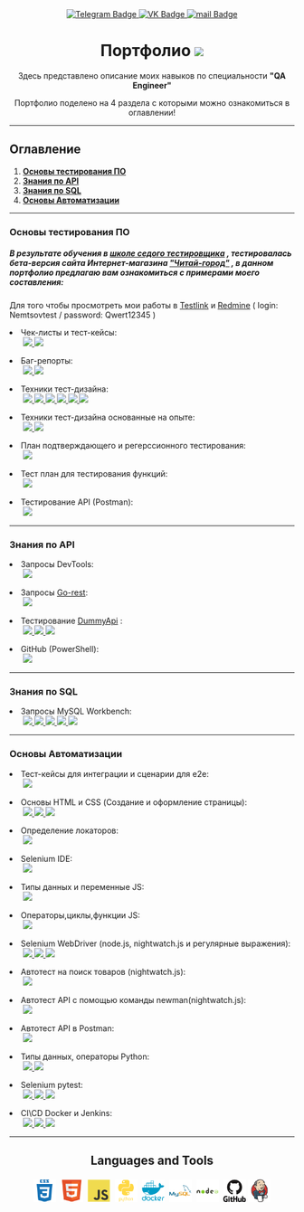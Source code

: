  <div id="badges" align="center">
<a href="http://t.me/QA_SY_NV" target="_blank">
<img src="https://img.shields.io/badge/Telegram-9cf?style=flat&logo=Telegram&logoColor=dark" alt="Telegram Badge"/>
</a>
  
<a href="https://vk.com/nemtsov_sergei">
<img src="https://img.shields.io/badge/VK-blue?style=flat&logo=VK&logoColor=white" alt="VK Badge"/>
</a>
  
<a href="mailto:nemtsov_sergey@list.ru">
<img src="https://img.shields.io/badge/@mail-important?style=flat&logo=@mail&logoColor=white" alt="mail Badge"/>
</a>
  
<h1>
Портфолио
<img src="https://user-images.githubusercontent.com/117725360/227227526-a9ce529d-bd87-4cf2-b2c5-773f0804a07f.png" width="25"/>
</h1></div>

<div id="badges" align="center">
Здесь представлено описание моих навыков по специальности <b>"QA Engineer"</b>
  
Портфолио поделено на 4 раздела с которыми можно ознакомиться в оглавлении!
</div>
  
  _____

## Оглавление

1. [**Основы тестирования ПО**](#основы-тестирования-по)
2. [**Знания по API**](#знания-по-api)
3. [**Знания по SQL**](#знания-по-sql)  
4. [**Основы Автоматизации**](#основы-автоматизации)
___

### Основы тестирования ПО
##### В результате обучения  в [школе седого тестировщика](https://vk.com/zapiskisedogotestera) , тестировалась бета-версия сайта Интернет-магазина ["Читай-город"](https://new.chitai-gorod.ru) , в данном портфолио предлагаю вам ознакомиться с примерами моего составления:

Для того чтобы просмотреть мои работы в [Testlink](http://testlink.it-online-school.ru/login.php?note=expired&destination=%2Flinkto.php%3FtprojectPrefix%3D27_CHITAY1%26item%3Dtestsuite%26id%3D249054) и [Redmine](http://redmine.sedtest-school.ru/) ( login: Nemtsovtest / password: Qwert12345 )


    
<div id="buttons" align="left">
<li>
Чек-листы и тест-кейсы: 
 
<ul><a href="https://docs.google.com/spreadsheets/d/1XRH22KkHJ5Mr7_fkhRIn-_NckQI4ZUgNsMhWQyM06JM/edit#gid=0" target="_blank">
<img src="https://img.shields.io/badge/Google_tables-9cf?style=plastic&logo=appveyor&logo=logoColor=dark alt="Google_tables Button" target="_blank"/>
</a>
                                                                                                                                                   
<a href="http://testlink.it-online-school.ru/login.php?note=expired&destination=%2Flinkto.php%3FtprojectPrefix%3D27_CHITAY1%26item%3Dtestsuite%26id%3D249054" target="_blank">
<img src="https://img.shields.io/badge/Testlink-9cf?style=plastic&logo=appveyor&logo=logoColor=dark alt="Testlink Button"/>
</a></ul></li></div>

<div id="buttons" align="left">  
<li>Баг-репорты:
<ul><a href="https://docs.google.com/spreadsheets/d/1f4rKdCh3-DbRB5yBbl0K9yd8aDIdT2yzhfavnE6elDo/edit#gid=1222608702">
<img src="https://img.shields.io/badge/Google_tables-9cf?style=plastic&logo=appveyor&logo=logoColor=dark alt="КЭ/ГЗ But"/>
</a> 
 
<a href="http://redmine.sedtest-school.ru/">
<img src="https://img.shields.io/badge/Redmine-9cf?style=plastic&logo=appveyor&logo=logoColor=dark alt="Redmine Button"/>
</a></ul></li></div>
  
  
<div id="but" align="left">
<li>Техники тест-дизайна:
<ul><a href="https://docs.google.com/spreadsheets/d/1yDP-Z-B_dCTMtM62WLKZwuhe5io4oTsy6xykX6wk_Rk/edit#gid=298551627">
<img src="https://img.shields.io/badge/КЭ/ГЗ-9cf?style=plastic&logo=appveyor&logo=logoColor=dark alt="КЭ/ГЗ But"/>
</a>
                                                                                                                   
<a href="https://docs.google.com/spreadsheets/d/1k2vhN2r7aApHD2ge0heVZrDYkGNFl8rMksWGI2e5Ea0/edit?usp=sharing">
<img src="https://img.shields.io/badge/Состояния_и_переходы-9cf?style=plastic&logo=appveyor&logo=logoColor=dark alt="Состояния/переходы Button"/>
</a>
  
<a href="https://docs.google.com/spreadsheets/d/1PMLby8siVZrFYqxqXqUtIlPTF11e5e4S01grFJSybNI/edit?usp=sharing">
<img src="https://img.shields.io/badge/Таблица_принятия_решений-9cf?style=plastic&logo=appveyor&logo=logoColor=dark alt="Таблица_принятия_решений Button"/>
</a>

<a href="https://docs.google.com/spreadsheets/d/10RwHnScBscz7_pj7FGCZ8qkCk9ojC3DCRl02w-JAxzM/edit?usp=sharing">
<img src="https://img.shields.io/badge/Pairwise-9cf?style=plastic&logo=appveyor&logo=logoColor=dark alt="Pairwise Button"/>
</a>
  
<a href="https://docs.google.com/spreadsheets/d/1XRH22KkHJ5Mr7_fkhRIn-_NckQI4ZUgNsMhWQyM06JM/edit#gid=0">
<img src="https://img.shields.io/badge/Позитивные_и_негативные-9cf?style=plastic&logo=appveyor&logo=logoColor=dark alt="Позитивные_и_негативные Button"/>
</a>
<a href="https://docs.google.com/spreadsheets/d/1HR_h-B516couTt7DCzzQHNckmSSxgmJBS1fFWhHzEnA/edit#gid=0">
<img src="https://img.shields.io/badge/Применения_техник-9cf?style=plastic&logo=appveyor&logo=logoColor=dark alt="Предугадывание_ошибок Button"/>
</a> 
</ul></li>

<div align="left">
<li>Техники тест-дизайна основанные на опыте:
<ul><a href="https://docs.google.com/spreadsheets/d/1v22uhOU2iGjw_88ET4YL_cSkbadg9wqZvFySRc4n8WE/edit?usp=sharing">
<img src="https://img.shields.io/badge/Сессионное-9cf?style=plastic&logo=appveyor&logo=logoColor=dark alt="Сессионное Button"/>
</a>
<a href="https://docs.google.com/spreadsheets/d/1zm1QKyvqHYNSLUm44bqUR7N9Q3lN1LTqRtFytYT7doE/edit?usp=sharing">
<img src="https://img.shields.io/badge/Предугадывание_ошибок-9cf?style=plastic&logo=appveyor&logo=logoColor=dark alt="Предугадывание_ошибок Button"/>
</a>                                                                                                                                                  
</ul></li></div></div>
                                                                                                                                                   
  
<div id="buttons" align="left">
<li>План подтверждающего и регерссионного тестирования:
<ul><a href="https://docs.google.com/spreadsheets/d/1kgT3cNQhh-_gMJLjQC_NafDW3lFkIHD-P45TXMnNHTs/edit?usp=sharing">
<img src="https://img.shields.io/badge/План-9cf?style=plastic&logo=appveyor&logo=logoColor=dark alt="Регрессионное Button"/>
</a></ul></li></div>
                                                                                                                                       
<div id="buttons" align="left">
<li>
Тест план для тестирования функций:                              
  
<ul><a href="https://docs.google.com/spreadsheets/d/1jBbvjZHY6fK3N0rgWj1mthJGf3bskTa2aswJNqBnoYs/edit?usp=sharing">
<img src="https://img.shields.io/badge/Google_tables-9cf?style=plastic&logo=appveyor&logo=logoColor=dark alt="Google_tables Button"/>
</a></ul></li>  </div>   
                                                                                                                                             
                                                                                                                           
<div id="buttons" align="left">
<li>Тестирование API (Postman):
<ul><a href="https://docs.google.com/spreadsheets/d/1dHVaK1Pp66DwFTyLQUNwy4FLRnVe-ow2BiOc0AKUONA/edit?usp=sharing">
<img src="https://img.shields.io/badge/Google_tables-9cf?style=plastic&logo=appveyor&logo=logoColor=dark alt="Таблица Button"/>
</a></ul></li></div>

_____
### Знания по API

  
<div id="buttons" align="left">
<li>
Запросы DevTools: 
<ul><a href="https://docs.google.com/spreadsheets/d/1Bx9n97ve46AiaGRv-YN8yZMwPvZXXC27CVAV_60zLq8/edit#gid=0">
<img src="https://img.shields.io/badge/Google_tables-9cf?style=plastic&logo=appveyor&logo=logoColor=dark alt="Google_tables Button" target="_blank"/>
</a></ul></li></div>

<div id="buttons" align="left">
<li>
Запросы <a href="https://vk.com/away.php?to=https%3A%2F%2Fgorest.co.in%2F&post=-216539939_68&cc_key=">Go-rest</a>: 
<ul><a href="https://docs.google.com/spreadsheets/d/1Xs0NNZHzZQ5abXqzc1OhLbtFsCHfEycrKRa103TNq4s/edit?usp=sharing">
<img src="https://img.shields.io/badge/Google_tables-9cf?style=plastic&logo=appveyor&logo=logoColor=dark alt="Google_tables Button" target="_blank"/>
</a></ul></li></div>                                                                                                                                               
                                                                                                                                                   
<div id="buttons" align="left">
<li>
Тестирование <a href=https://dummyapi.io/docs/post>DummyApi</a> : 
<ul><a href="https://docs.google.com/spreadsheets/d/1bRKKWyGWlh14xPK9poko2vk2i6OFvZuRqFSoCxT6X_Q/edit?usp=sharing">
<img src="https://img.shields.io/badge/Google_tables-9cf?style=plastic&logo=appveyor&logo=logoColor=dark alt="Google_tables Button" target="_blank"/>
</a>  

<a href="https://xmind.works/iXiavQVY">
<img src="https://img.shields.io/badge/Xmind-9cf?style=plastic&logo=appveyor&logo=logoColor=dark alt="Google_tables Button" target="_blank"/>
</a>
<a href="https://github.com/SergeyNemtsov/Dummy-API#%D0%B0%D0%B2%D1%82%D0%BE%D1%82%D0%B5%D1%81%D1%82%D1%8B-%D1%81%D0%BC%D0%BE%D1%82%D1%80%D0%B5%D1%82%D1%8C-urok_4">
<img src="https://img.shields.io/badge/GitHub-9cf?style=plastic&logo=appveyor&logo=logoColor=dark alt="Google_tables Button" target="_blank"/>
</a></li></div>  
 
<div id="buttons" align="left">
<li>
GitHub (PowerShell): 
<ul><a href="https://docs.google.com/document/d/1hS16YdSd4IC74G58TmtXLTdEgkMXmIIe58Ecy9ggrZU/edit?usp=sharing">
<img src="https://img.shields.io/badge/PowerShell-9cf?style=plastic&logo=appveyor&logo=logoColor=dark alt="Google_tables Button" target="_blank"/>
</a></ul></li></div>                                                                                                                                            
 
  ____
### Знания по SQL
 

<div id="buttons" align="left">
<li>
Запросы MySQL Workbench: 
<ul>
 <a href="https://docs.google.com/spreadsheets/d/1cvMDS5YPlJ69B-Hf2UtuJkhbIKOK8r6KRaKEuMicZRA/edit?usp=sharing">
<img src="https://img.shields.io/badge/Запросы1-9cf?style=plastic&logo=appveyor&logo=logoColor=dark alt="Таблица Button"/>
</a>                             
<a href="https://docs.google.com/spreadsheets/d/1n1z8LlE5xs8dEHIETp7kAsKH-iZntSymiua2ROGlULE/edit#gid=0">
<img src="https://img.shields.io/badge/Запросы2-9cf?style=plastic&logo=appveyor&logo=logoColor=dark alt="Google_tables Button" target="_blank"/>
</a>
 <a href="https://docs.google.com/spreadsheets/d/19O6dopZu1KAJbj8nIWgbPUGcX8mbHTVd5k4ZULzhLW8/edit#gid=0">
<img src="https://img.shields.io/badge/Групповые_запросы-9cf?style=plastic&logo=appveyor&logo=logoColor=dark alt="Таблица Button"/>
</a>  
 <a href="https://docs.google.com/spreadsheets/d/1Y0kaq9rfL1Wc4oM4-qVfOTEwLUqCjVW1FcoyzXqbwNc/edit?usp=sharing">
<img src="https://img.shields.io/badge/Вложенные_запросы-9cf?style=plastic&logo=appveyor&logo=logoColor=dark alt="Таблица Button"/>
</a>
  <a href="https://docs.google.com/spreadsheets/d/17nYmCspSDFChCtK4gtWLjzeZbfpNZHzTUoZAfi5--_c/edit?usp=sharing">
<img src="https://img.shields.io/badge/Связанные_таблицы-9cf?style=plastic&logo=appveyor&logo=logoColor=dark alt="Таблица Button"/>
</a>                                                                                                                                  
                                                                                                                                              </ul></li></div>  



______
### Основы Автоматизации
                                                                                                                                                   
 
<div id="buttons" align="left">
<li>
Тест-кейсы для интеграции и сценарии для e2e: 
<ul><a href="https://docs.google.com/spreadsheets/d/1ERL7ydYRQoCbRjF9OzhtWVwv5DBZAV-uAeTbCebYslg/edit#gid=0">
<img src="https://img.shields.io/badge/Google_tables-9cf?style=plastic&logo=appveyor&logo=logoColor=dark alt="Google_tables Button" target="_blank"/>
</a></ul></li></div>                                                                                                                                                   

<div id="buttons" align="left">
<li>
Основы HTML и CSS (Создание и оформление страницы):   
<ul><a href="https://github.com/SergeyNemtsov/mySite/tree/main">
<img src="https://img.shields.io/badge/GitHub-9cf?style=plastic&logo=appveyor&logo=logoColor=dark alt="Google_tables Button" target="_blank"/>
</a>
                                                                                                                                            
<a href="https://vk.com/video114052675_456239087">
<img src="https://img.shields.io/badge/Video-9cf?style=plastic&logo=appveyor&logo=logoColor=dark alt="Google_tables Button" target="_blank"/>
</a>                                                                                                                                           
                                                                                                                                                   
<a href="https://github.com/SergeyNemtsov/-CSS">
<img src="https://img.shields.io/badge/Site2-9cf?style=plastic&logo=appveyor&logo=logoColor=dark alt="Google_tables Button" target="_blank"/>
</a></ul></li></div>                                                                                                                                                   
                                                                                                                                                   
<div id="buttons" align="left">
<li>
Определение локаторов: 
<ul><a href="https://docs.google.com/spreadsheets/d/1v50g3iheZC-zX27sXZYkD_k3KPvhQbqc06wa1TIT8dg/edit?usp=sharing">
<img src="https://img.shields.io/badge/CSS/XPATH-9cf?style=plastic&logo=appveyor&logo=logoColor=dark alt="Google_tables Button" target="_blank"/>
</a></ul></li></div>                                                                                                                                                      
                                                                                                                                                   
 <div id="buttons" align="left">
<li>
Selenium IDE: 
<ul><a href="https://github.com/SergeyNemtsov/html">
<img src="https://img.shields.io/badge/GitHub-9cf?style=plastic&logo=appveyor&logo=logoColor=dark alt="Google_tables Button" target="_blank"/>
</a></ul></li></div>                                                                                                                                                  
                                                                                                                                                   
 <div id="buttons" align="left">
<li>
Типы данных и переменные JS: 
<ul><a href="https://docs.google.com/spreadsheets/d/1qkoVMwoqZBA50ZJGM_jgb6wn0PsrYfRnTy_MJwoQWSw/edit?usp=sharing">
<img src="https://img.shields.io/badge/Google_tubles-9cf?style=plastic&logo=appveyor&logo=logoColor=dark alt="Google_tables Button" target="_blank"/>
</a></ul></li></div>
                                                                                                                                               
<div id="buttons" align="left">
<li>
Операторы,циклы,функции JS: 
<ul><a href="https://docs.google.com/spreadsheets/d/10zDtNYfiqAF1pBQIkDe8tie5yj0zLPe1Is7HCiTqMF0/edit?usp=sharing">
<img src="https://img.shields.io/badge/Google_tubles-9cf?style=plastic&logo=appveyor&logo=logoColor=dark alt="Google_tables Button" target="_blank"/>
</a></ul></li></div>                                                                                                                                               
                                                                                                                                               
<div id="buttons" align="left">
<li>
Selenium WebDriver (node.js, nightwatch.js и регулярные выражения):   
<ul><a href="https://docs.google.com/spreadsheets/d/15o4J6SkA1wqXm-5msxVl6th79fRjmk2wc9STgrWEfjU/edit?usp=sharing">
<img src="https://img.shields.io/badge/node.js-9cf?style=plastic&logo=appveyor&logo=logoColor=dark alt="Google_tables Button" target="_blank"/>
</a>
                                                                                                                                            
<a href="https://docs.google.com/spreadsheets/d/1N5HwNgZHRGVjIYLcLe00e3h422vGk4wEyXC5a4jfJ60/edit?usp=sharing">
<img src="https://img.shields.io/badge/nightwatch.js-9cf?style=plastic&logo=appveyor&logo=logoColor=dark alt="Google_tables Button" target="_blank"/>
</a>                                                                                                                                           
                                                                                                                                                   
<a href="https://docs.google.com/spreadsheets/d/1gldo99B4jXMbcxwCv2aGcPgJTCy5dqJ1CqWPfpPx-o0/edit?usp=sharing">
<img src="https://img.shields.io/badge/тест_и_хуки-9cf?style=plastic&logo=appveyor&logo=logoColor=dark alt="Google_tables Button" target="_blank"/>
</a></ul></li></div>                                                                                                                                                
                                                                                                                                               
<div id="buttons" align="left">
<li>
Автотест на поиск товаров (nightwatch.js): 
<ul><a href="https://github.com/SergeyNemtsov/search_product/tree/main">
<img src="https://img.shields.io/badge/GitHub_search_product-9cf?style=plastic&logo=appveyor&logo=logoColor=dark alt="Google_tables Button" target="_blank"/>
</a></ul></li></div>                                                                                                                                                
                                                                                                                                               
<div id="buttons" align="left">
<li>
Автотест API с помощью команды newman(nightwatch.js): 
<ul><a href="https://github.com/SergeyNemtsov/Test-Automation-API/tree/main">
<img src="https://img.shields.io/badge/GitHub_Auto_API-9cf?style=plastic&logo=appveyor&logo=logoColor=dark alt="Google_tables Button" target="_blank"/>
</a></ul></li></div>                                                                                                                                               
                                                                                                                                               
<div id="buttons" align="left">
<li>
Автотест API в Postman: 
<ul><a href="https://github.com/SergeyNemtsov/Test-Avtomation-API2">
<img src="https://img.shields.io/badge/GitHub_Auto_API2-9cf?style=plastic&logo=appveyor&logo=logoColor=dark alt="Google_tables Button" target="_blank"/>
</a></ul></li></div>     
 
                                                                                                                                                                                                                                                                                      
 
<div id="buttons" align="left">
<li>
Типы данных, операторы Python: 
 <ul><a href="https://docs.google.com/spreadsheets/d/1QEhVrs8Y0kBKs2dd4E3jmaFR_D5pg0MB3NJxCtT6B7M/edit#gid=1899984482">
<img src="https://img.shields.io/badge/Выражения-9cf?style=plastic&logo=appveyor&logo=logoColor=dark alt="Google_tables Button" target="_blank"/>
</a>                             
                              
<a href="https://docs.google.com/spreadsheets/d/1VxGQvQzMw7dBRbD2GsDev_DWhRdQfMtDQ6RD6Lh4I4Q/edit?usp=sharing">
<img src="https://img.shields.io/badge/Функции-9cf?style=plastic&logo=appveyor&logo=logoColor=dark alt="Google_tables Button" target="_blank"/>
</a></ul></li></div>   
 
<div id="buttons" align="left">
<li>
Selenium pytest: 
<ul><a href="https://docs.google.com/spreadsheets/d/18sPkAgvW-ueLJumNk5z50RqXQvvqmvEInUEpKIrdEXc/edit#gid=69014182">
<img src="https://img.shields.io/badge/test_authorization-9cf?style=plastic&logo=appveyor&logo=logoColor=dark alt="Google_tables Button" target="_blank"/>
</a>
 
  <a href="https://github.com/SergeyNemtsov/AT-Python-/tree/main">
<img src="https://img.shields.io/badge/test_suite-9cf?style=plastic&logo=appveyor&logo=logoColor=dark alt="Google_tables Button" target="_blank"/>
</a>
  
  <a href="https://docs.google.com/spreadsheets/d/1vGyBDw4aSpG0PkKLeF4-19C6IH5UxOQgQuCtcC1gIS8/edit?usp=sharing">
<img src="https://img.shields.io/badge/Screenshots_test_suite-9cf?style=plastic&logo=appveyor&logo=logoColor=dark alt="Google_tables Button" target="_blank"/>
</a>
  
  </ul></li></div>  
 
  
 
 <div id="buttons" align="left">
<li>
CI\CD Docker и Jenkins: 
<ul><a href="https://github.com/SergeyNemtsov/Test-Docker">
<img src="https://img.shields.io/badge/GitHub_Docker-9cf?style=plastic&logo=appveyor&logo=logoColor=dark alt="Google_tables Button" target="_blank"/>
</a>
 
  <a href="https://sun9-58.userapi.com/impg/skVJK_F4zZigvckrNaMEn4Cehyp9WoSoFF6VTg/6BwVqZ1Ja9w.jpg?size=1920x1035&quality=96&sign=211447267c231c019599851733ec3a8a&type=album">
<img src="https://img.shields.io/badge/Jenkins_screenshot1-9cf?style=plastic&logo=appveyor&logo=logoColor=dark alt="Google_tables Button" target="_blank"/>
</a>
  
  <a href="https://sun9-23.userapi.com/impg/BMIeGzVHwgw1W89Sw841SVm8ZQlrTnFIC1S5wA/ZVEdPyXUpJ8.jpg?size=1920x1037&quality=96&sign=b997146dfaa70bb337e6abeda418f83a&type=album">
<img src="https://img.shields.io/badge/Jenkins_screenshot2-9cf?style=plastic&logo=appveyor&logo=logoColor=dark alt="Google_tables Button" target="_blank"/>
</a>
  
  </ul></li></div>                                                                                                                                                
                                                                                                                               
                                                                                                                                            
 __________
  <div align="center"> 
     <h2><p><b>Languages and Tools</b></p></h2>
  </div> 
                       
  <div align="center"> 
  <img src="https://github.com/devicons/devicon/blob/master/icons/css3/css3-plain-wordmark.svg"  title="CSS3" alt="CSS" width="40" height="40"/>&nbsp;
  <img src="https://github.com/devicons/devicon/blob/master/icons/html5/html5-original.svg" title="HTML5" alt="HTML" width="40" height="40"/>&nbsp;
  <img src="https://github.com/devicons/devicon/blob/master/icons/javascript/javascript-original.svg" title="JavaScript" alt="JavaScript" width="40" height="40"/>&nbsp;
  <img src="https://github.com/devicons/devicon/blob/master/icons/python/python-plain-wordmark.svg" title="Python" alt="Python" width="40" height="40"/>&nbsp;
  <img src="https://github.com/devicons/devicon/blob/master/icons/docker/docker-plain-wordmark.svg" title="Docker"  alt="Docker" width="40" height="40"/>&nbsp;
  <img src="https://github.com/devicons/devicon/blob/master/icons/mysql/mysql-original-wordmark.svg" title="MySQL"  alt="MySQL" width="40" height="40"/>&nbsp;
  <img src="https://github.com/devicons/devicon/blob/master/icons/nodejs/nodejs-original-wordmark.svg" title="NodeJS" alt="NodeJS" width="40" height="40"/>&nbsp;
  <img src="https://github.com/devicons/devicon/blob/master/icons/github/github-original-wordmark.svg" title="Git" **alt="Git" width="40" height="40"/>
    <img src="https://github.com/devicons/devicon/blob/master/icons/jenkins/jenkins-original.svg" title="Jenkins" **alt="Jenkins" width="40" height="40"/>
</div

                                                                                                                                                   



